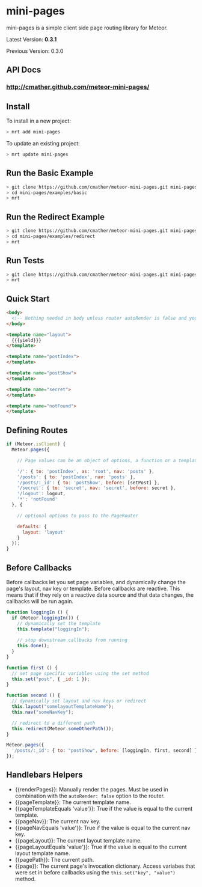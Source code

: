 mini-pages
===============

mini-pages is a simple client side page routing library for Meteor.

Latest Version: **0.3.1**

Previous Version: 0.3.0

## API Docs
### http://cmather.github.com/meteor-mini-pages/

## Install

To install in a new project:
```bash
> mrt add mini-pages
```

To update an existing project:
```bash
> mrt update mini-pages
```

## Run the Basic Example
```bash
> git clone https://github.com/cmather/meteor-mini-pages.git mini-pages
> cd mini-pages/examples/basic
> mrt
```

## Run the Redirect Example
```bash
> git clone https://github.com/cmather/meteor-mini-pages.git mini-pages
> cd mini-pages/examples/redirect
> mrt
```

## Run Tests
```bash
> git clone https://github.com/cmather/meteor-mini-pages.git mini-pages
> mrt
```

## Quick Start

```html
<body>
  <!-- Nothing needed in body unless router autoRender is false and you manually use renderPages helper --->
</body>

<template name="layout">
  {{{yield}}}
</template>

<template name="postIndex">
</template>

<template name="postShow">
</template>

<template name="secret">
</template>

<template name="notFound">
</template>

```

## Defining Routes

```javascript
if (Meteor.isClient) {
  Meteor.pages({

    // Page values can be an object of options, a function or a template name string

    '/': { to: 'postIndex', as: 'root', nav: 'posts' },
    '/posts': { to: 'postIndex', nav: 'posts' },
    '/posts/:_id': { to: 'postShow', before: [setPost] },
    '/secret': { to: 'secret', nav: 'secret', before: secret },
    '/logout': logout,
    '*': 'notFound'
  }, {

    // optional options to pass to the PageRouter

    defaults: {
      layout: 'layout'
    }
  });
}
```

## Before Callbacks

Before callbacks let you set page variables, and dynamically change the page's layout, nav key or template. Before callbacks are reactive. This means that if they rely on a reactive data source and that data changes, the callbacks will be run again.

```javascript
function loggingIn () {
  if (Meteor.loggingIn()) {
    // dynamically set the template
    this.template("loggingIn");
    
    // stop downstream callbacks from running
    this.done();
  }
}

function first () {
  // set page specific variables using the set method
  this.set("post", { _id: 1 });
}

function second () {
  // dynamically set layout and nav keys or redirect
  this.layout("somelayoutTemplateName");
  this.nav("someNavKey");

  // redirect to a different path
  this.redirect(Meteor.someOtherPath());
}

Meteor.pages({
  '/posts/:_id': { to: "postShow", before: [loggingIn, first, second] }
});
```

## Handlebars Helpers

* {{renderPages}}: Manually render the pages. Must be used in combination with the `autoRender: false` option to the router.
* {{pageTemplate}}: The current template name.
* {{pageTemplateEquals 'value'}}: True if the value is equal to the current template.
* {{pageNav}}: The current nav key.
* {{pageNavEquals 'value'}}: True if the value is equal to the current nav key.
* {{pageLayout}}: The current layout template name.
* {{pageLayoutEquals 'value'}}: True if the value is equal to the current layout template name.
* {{pagePath}}: The current path.
* {{page}}: The current page's invocation dictionary. Access variabes that were set in before callbacks using the `this.set("key", "value")` method.
